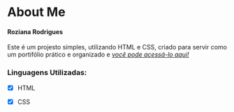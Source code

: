 # About Me
#### Roziana Rodrigues

Este é um projesto simples, utilizando HTML e CSS, criado para servir como um portifólio prático e organizado e [*você pode acessá-lo aqui!*](https://roziana-rdrgs.github.io/aboutme/)

### Linguagens Utilizadas:
- [x] HTML 
- [x] CSS


